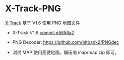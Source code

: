# X-Track-PNG
[X-Track](https://github.com/FASTSHIFT/X-TRACK/ "") 基于 V1.6 使用 PNG 地图文件

- X-Track V1.6  [commit e5858a2](https://github.com/FASTSHIFT/X-TRACK/commit/e5858a2bbbe6e1b163ca8e0ef796ab3e55b05c72 "")

- PNG Decoder: https://github.com/bitbank2/PNGdec
- 测试 MAP 使用高德地图。解压缩 map/map.zip 即可。




